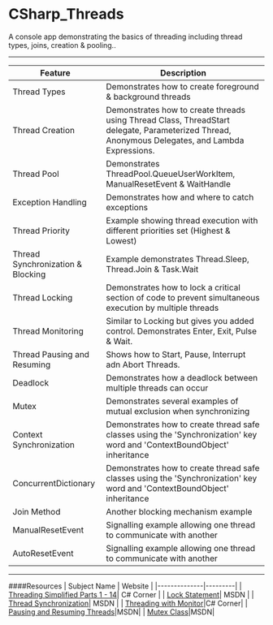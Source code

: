 # CSharp_Threads
A console app demonstrating the basics of threading including thread types, joins, creation &amp; pooling..


---
|Feature |Description |
|--------|------------|
|Thread Types | Demonstrates how to create foreground & background threads |
|Thread Creation | Demonstrates how to create threads using Thread Class, ThreadStart delegate, Parameterized Thread, Anonymous Delegates, and Lambda Expressions. |
|Thread Pool | Demonstrates ThreadPool.QueueUserWorkItem, ManualResetEvent & WaitHandle |
|Exception Handling | Demonstrates how and where to catch exceptions |
|Thread Priority | Example showing thread execution with different priorities set (Highest & Lowest) |
|Thread Synchronization & Blocking | Example demonstrates Thread.Sleep, Thread.Join & Task.Wait |
|Thread Locking | Demonstrates how to lock a critical section of code to prevent simultaneous execution by multiple threads  |
|Thread Monitoring | Similar to Locking but gives you added control. Demonstrates Enter, Exit, Pulse & Wait.  |
|Thread Pausing and Resuming | Shows how to Start, Pause, Interrupt adn Abort Threads.  |
| Deadlock | Demonstrates how a deadlock between multiple threads can occur |
| Mutex | Demonstrates several examples of mutual exclusion when synchronizing |
| Context Synchronization | Demonstrates how to create thread safe classes using the 'Synchronization' key word and 'ContextBoundObject' inheritance  |
| ConcurrentDictionary | Demonstrates how to create thread safe classes using the 'Synchronization' key word and 'ContextBoundObject' inheritance  |
| Join Method | Another blocking mechanism example |
| ManualResetEvent | Signalling example allowing one thread to communicate with another |
| AutoResetEvent | Signalling example allowing one thread to communicate with another |

---
####Resources
| Subject Name | Website |
|--------------|---------|
| [Threading Simplified Parts 1 - 14](http://www.c-sharpcorner.com/UploadFile/19b1bd/threading-simplified-part1/)| C# Corner |
| [Lock Statement](https://msdn.microsoft.com/en-us/library/c5kehkcz.aspx?f=255&MSPPError=-2147217396)| MSDN |
| [Thread Synchronization](https://msdn.microsoft.com/en-us/library/mt679037.aspx?f=255&MSPPError=-2147217396)| MSDN |
| [Threading with Monitor](http://www.c-sharpcorner.com/UploadFile/1d42da/threading-with-monitor-in-C-Sharp/)|C# Corner|
| [Pausing and Resuming Threads](https://msdn.microsoft.com/en-us/library/tttdef8x%28v=vs.110%29.aspx?f=255&MSPPError=-2147217396)|MSDN|
| [Mutex Class](https://msdn.microsoft.com/en-us/library/system.threading.mutex%28v=vs.110%29.aspx?f=255&MSPPError=-2147217396)|MSDN|
